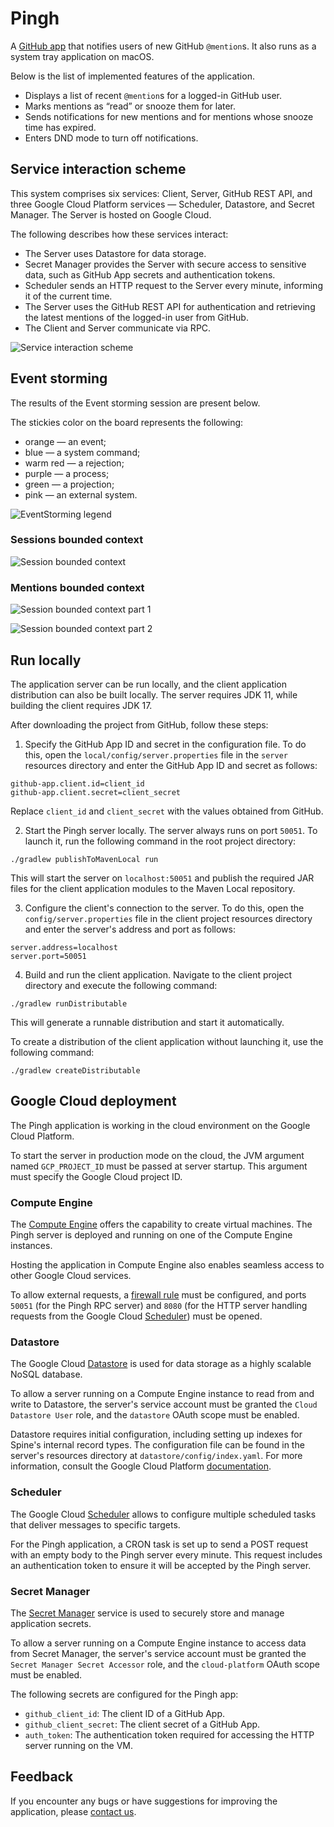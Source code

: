 # Pingh

A [GitHub app](https://github.com/apps/pingh-tracker-of-github-mentions) that notifies users 
of new GitHub `@mention`s. It also runs as a system tray application on macOS.

Below is the list of implemented features of the application.

- Displays a list of recent `@mention`s for a logged-in GitHub user.
- Marks mentions as “read” or snooze them for later.
- Sends notifications for new mentions and for mentions whose snooze time has expired.
- Enters DND mode to turn off notifications.

## Service interaction scheme

This system comprises six services: Client, Server, GitHub REST API, 
and three Google Cloud Platform services — Scheduler, Datastore, and Secret Manager.
The Server is hosted on Google Cloud.

The following describes how these services interact:

- The Server uses Datastore for data storage.
- Secret Manager provides the Server with secure access to sensitive data, 
such as GitHub App secrets and authentication tokens.
- Scheduler sends an HTTP request to the Server every minute, informing it of the current time.
- The Server uses the GitHub REST API for authentication and retrieving the latest mentions 
of the logged-in user from GitHub.
- The Client and Server communicate via RPC.

![Service interaction scheme](./img/service-interaction/scheme.jpg)

## Event storming

The results of the Event storming session are present below.

The stickies color on the board represents the following:

- orange — an event;
- blue — a system command;
- warm red — a rejection;
- purple — a process;
- green — a projection;
- pink — an external system.

![EventStorming legend](./img/event-storming/legend.jpg)

### Sessions bounded context

![Session bounded context](./img/event-storming/sessions-bc.jpg)

### Mentions bounded context

![Session bounded context part 1](./img/event-storming/mentions-bc-1.jpg)

![Session bounded context part 2](./img/event-storming/mentions-bc-2.jpg)

## Run locally

The application server can be run locally, and the client application distribution 
can also be built locally. The server requires JDK 11, while building the client requires JDK 17.

After downloading the project from GitHub, follow these steps:

1. Specify the GitHub App ID and secret in the configuration file. To do this, 
open the `local/config/server.properties` file in the `server` resources directory
and enter the GitHub App ID and secret as follows:

```properties
github-app.client.id=client_id
github-app.client.secret=client_secret
```

Replace `client_id` and `client_secret` with the values obtained from GitHub.

2. Start the Pingh server locally. The server always runs on port `50051`. 
To launch it, run the following command in the root project directory:

```shell
./gradlew publishToMavenLocal run
```

This will start the server on `localhost:50051` and publish the required JAR files 
for the client application modules to the Maven Local repository.

3. Configure the client's connection to the server. To do this, 
open the `config/server.properties` file in the client project resources directory 
and enter the server's address and port as follows:

```properties
server.address=localhost
server.port=50051
```

4. Build and run the client application. Navigate to the client project directory 
and execute the following command:

```shell
./gradlew runDistributable
```

This will generate a runnable distribution and start it automatically.

To create a distribution of the client application without launching it, 
use the following command:

```shell
./gradlew createDistributable
```

## Google Cloud deployment

The Pingh application is working in the cloud environment on the Google Cloud Platform.

To start the server in production mode on the cloud, 
the JVM argument named `GCP_PROJECT_ID` must be passed at server startup. 
This argument must specify the Google Cloud project ID.

### Compute Engine

The [Compute Engine](https://cloud.google.com/products/compute) offers the capability to create 
virtual machines. The Pingh server is deployed and running on one of the Compute Engine instances.

Hosting the application in Compute Engine also enables seamless access 
to other Google Cloud services.

To allow external requests, 
a [firewall rule](https://cloud.google.com/firewall/docs/firewalls) must be configured, 
and ports `50051` (for the Pingh RPC server) and `8080` (for the HTTP server handling requests 
from the Google Cloud [Scheduler](#scheduler)) must be opened.

### Datastore

The Google Cloud [Datastore](https://cloud.google.com/products/datastore?hl) is used 
for data storage as a highly scalable NoSQL database.

To allow a server running on a Compute Engine instance to read from and write to Datastore, 
the server's service account must be granted the `Cloud Datastore User` role, 
and the `datastore` OAuth scope must be enabled.

Datastore requires initial configuration, including setting up indexes 
for Spine's internal record types. The configuration file can be found 
in the server's resources directory at `datastore/config/index.yaml`.
For more information, consult the Google Cloud Platform 
[documentation](https://cloud.google.com/datastore/docs/tools/indexconfig).

### Scheduler

The Google Cloud [Scheduler](https://cloud.google.com/scheduler/docs/overview) allows 
to configure multiple scheduled tasks that deliver messages to specific targets.

For the Pingh application, a CRON task is set up to send a POST request with an empty body 
to the Pingh server every minute. This request includes an authentication token to ensure 
it will be accepted by the Pingh server.

### Secret Manager

The [Secret Manager](https://cloud.google.com/security/products/secret-manager) service 
is used to securely store and manage application secrets.

To allow a server running on a Compute Engine instance to access data from Secret Manager,
the server's service account must be granted the `Secret Manager Secret Accessor` role,
and the `cloud-platform` OAuth scope must be enabled.

The following secrets are configured for the Pingh app:

- `github_client_id`: The client ID of a GitHub App.
- `github_client_secret`: The client secret of a GitHub App.
- `auth_token`: The authentication token required for accessing the HTTP server running on the VM.

## Feedback

If you encounter any bugs or have suggestions for improving the application, 
please [contact us](https://github.com/spine-examples/Pingh/issues/new).

